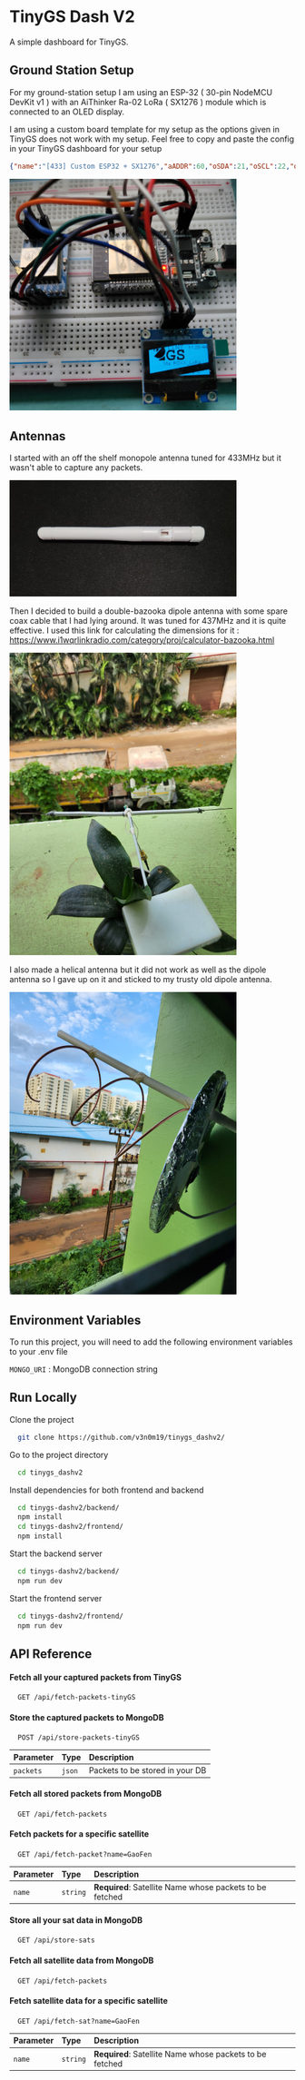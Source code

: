 
# TinyGS Dash V2

A simple dashboard for TinyGS. 


## Ground Station Setup
For my ground-station setup I am using an ESP-32 ( 30-pin NodeMCU DevKit v1 ) with an AiThinker Ra-02 LoRa ( SX1276 ) module which is connected to an OLED display. 

I am using a custom board template for my setup as the options given in TinyGS does not work with my setup. Feel free to copy and paste the config in your TinyGS dashboard for your setup

```json
{"name":"[433] Custom ESP32 + SX1276","aADDR":60,"oSDA":21,"oSCL":22,"oRST":0,"pBut":0,"led":25,"radio":1,"lNSS":18,"lDIO0":26,"lDIO1":0,"lBUSSY":0,"lRST":14,"lMISO":19,"lMOSI":27,"lSCK":5,"lTCXOV":0}
```

<img alt="tinyGS_setup" src="frontend/src/assets/tinyGS_setup.jpeg" width="400">





## Antennas
I started with an off the shelf monopole antenna tuned for 433MHz but it wasn't able to capture any packets.

<img alt="tinyGS_setup" src="frontend/src/assets/monopole_antenna.jpeg" width="400">

Then I decided to build a double-bazooka dipole antenna with some spare coax cable that I had lying around. It was tuned for 437MHz and it is quite effective. I used this link for calculating the dimensions for it : https://www.i1wqrlinkradio.com/category/proj/calculator-bazooka.html

<img alt="tinyGS_setup" src="frontend/src/assets/dipole_antenna.jpeg" width="400">

I also made a helical antenna but it did not work as well as the dipole antenna so I gave up on it and sticked to my trusty old dipole antenna.

<img alt="tinyGS_setup" src="frontend/src/assets/helical_antenna.jpeg" width="400">

## Environment Variables

To run this project, you will need to add the following environment variables to your .env file

`MONGO_URI` :  MongoDB connection string



## Run Locally

Clone the project

```bash
  git clone https://github.com/v3n0m19/tinygs_dashv2/
```

Go to the project directory

```bash
  cd tinygs_dashv2
```

Install dependencies for both frontend and backend

```bash
  cd tinygs-dashv2/backend/
  npm install
  cd tinygs-dashv2/frontend/
  npm install
```

Start the backend server

```bash
  cd tinygs-dashv2/backend/ 
  npm run dev
```

Start the frontend server

```bash
  cd tinygs-dashv2/frontend/
  npm run dev
```


## API Reference

#### Fetch all your captured packets from TinyGS

```http
  GET /api/fetch-packets-tinyGS
```


#### Store the captured packets to  MongoDB

```http
  POST /api/store-packets-tinyGS
```

| Parameter | Type     | Description                     |
| :-------- | :------- | :-------------------------      |
| `packets` | `json`   | Packets to be stored in your DB |


#### Fetch all stored packets from MongoDB

```http
  GET /api/fetch-packets
```

#### Fetch packets for a specific satellite

```http
  GET /api/fetch-packet?name=GaoFen
```

| Parameter | Type     | Description                       |
| :-------- | :------- | :-------------------------------- |
| `name`      | `string` | **Required**: Satellite Name whose packets to be fetched|


#### Store all your sat data in MongoDB

```http
  GET /api/store-sats

```
#### Fetch all satellite data from MongoDB

```http
  GET /api/fetch-packets
```

#### Fetch satellite data for a specific satellite

```http
  GET /api/fetch-sat?name=GaoFen
```

| Parameter | Type     | Description                       |
| :-------- | :------- | :-------------------------------- |
| `name`      | `string` | **Required**: Satellite Name whose packets to be fetched|


